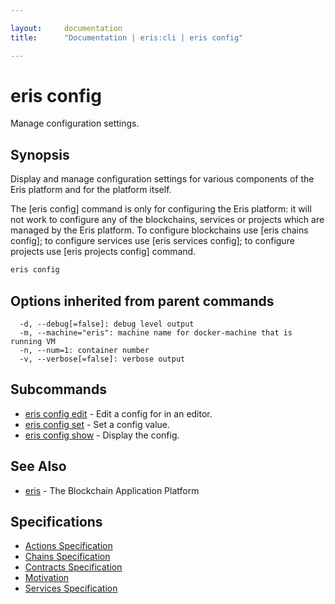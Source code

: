 ```yaml
---

layout:     documentation
title:      "Documentation | eris:cli | eris config"

---
```


# eris config

Manage configuration settings.

## Synopsis

Display and manage configuration settings for various components of the
Eris platform and for the platform itself.

The [eris config] command is only for configuring the Eris platform:
it will not work to configure any of the blockchains, services
or projects which are managed by the Eris platform. To configure
blockchains use [eris chains config]; to configure services use [eris services config]; 
to configure projects use [eris projects config] command.

```bash
eris config
```

## Options inherited from parent commands

```
  -d, --debug[=false]: debug level output
  -m, --machine="eris": machine name for docker-machine that is running VM
  -n, --num=1: container number
  -v, --verbose[=false]: verbose output
```

## Subcommands

* [eris config edit](https://docs.erisindustries.com/documentation/eris-cli/0.11.0/eris_config_edit/)	 - Edit a config for in an editor.
* [eris config set](https://docs.erisindustries.com/documentation/eris-cli/0.11.0/eris_config_set/)	 - Set a config value.
* [eris config show](https://docs.erisindustries.com/documentation/eris-cli/0.11.0/eris_config_show/)	 - Display the config.

## See Also

* [eris](https://docs.erisindustries.com/documentation/eris-cli/0.11.0/eris/)	 - The Blockchain Application Platform

## Specifications

* [Actions Specification](https://docs.erisindustries.com/documentation/eris-cli/0.11.0/actions_specification/)
* [Chains Specification](https://docs.erisindustries.com/documentation/eris-cli/0.11.0/chains_specification/)
* [Contracts Specification](https://docs.erisindustries.com/documentation/eris-cli/0.11.0/contracts_specification/)
* [Motivation](https://docs.erisindustries.com/documentation/eris-cli/0.11.0/motivation/)
* [Services Specification](https://docs.erisindustries.com/documentation/eris-cli/0.11.0/services_specification/)

